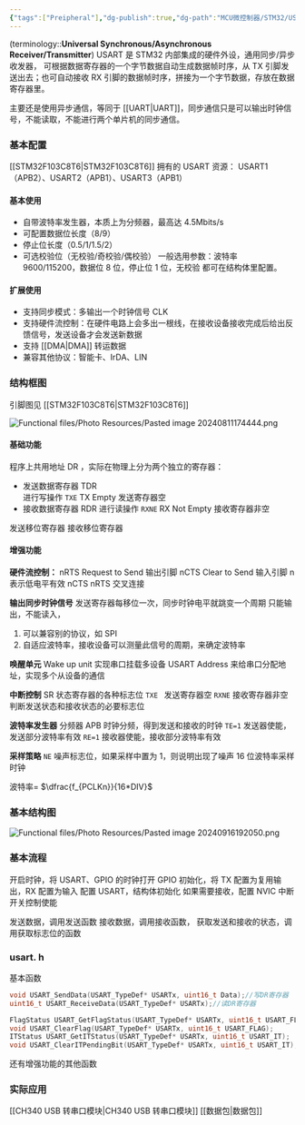 ```yaml
---
{"tags":["Preipheral"],"dg-publish":true,"dg-path":"MCU微控制器/STM32/USART.md","permalink":"/MCU微控制器/STM32/USART/","dgPassFrontmatter":true,"noteIcon":"","created":"2024-09-17T11:36:41.299+08:00","updated":"2025-08-03T10:59:27.052+08:00"}
---
```



(terminology::**Universal Synchronous/Asynchronous Receiver/Transmitter**)
USART 是 STM32 内部集成的硬件外设，通用同步/异步收发器，
可根据数据寄存器的一个字节数据自动生成数据帧时序，从 TX 引脚发送出去；也可自动接收 RX 引脚的数据帧时序，拼接为一个字节数据，存放在数据寄存器里。

主要还是使用异步通信，等同于 [[UART\|UART]]，同步通信只是可以输出时钟信号，不能读取，不能进行两个单片机的同步通信。
### 基本配置
[[STM32F103C8T6\|STM32F103C8T6]] 拥有的 USART 资源：
USART1（APB2）、USART2（APB1）、USART3（APB1）
#### 基本使用
- 自带波特率发生器，本质上为分频器，最高达 4.5Mbits/s
- 可配置数据位长度（8/9）
- 停止位长度（0.5/1/1.5/2）
- 可选校验位（无校验/奇校验/偶校验）
一般选用参数：波特率 9600/115200，数据位 8 位，停止位 1 位，无校验
都可在结构体里配置。

#### 扩展使用
- 支持同步模式：多输出一个时钟信号 CLK
- 支持硬件流控制：在硬件电路上会多出一根线，在接收设备接收完成后给出反馈信号，发送设备才会发送新数据
- 支持 [[DMA\|DMA]] 转运数据
- 兼容其他协议：智能卡、IrDA、LIN

### 结构框图
引脚图见 [[STM32F103C8T6\|STM32F103C8T6]]

![Functional files/Photo Resources/Pasted image 20240811174444.png](/img/user/Functional%20files/Photo%20Resources/Pasted%20image%2020240811174444.png)

#### 基础功能
程序上共用地址 DR ，实际在物理上分为两个独立的寄存器：
- 发送数据寄存器 TDR  
	进行写操作
	`TXE` TX Empty  发送寄存器空
- 接收数据寄存器 RDR 
	进行读操作
	`RXNE` RX Not Empty  接收寄存器非空

发送移位寄存器
接收移位寄存器 

#### 增强功能
**硬件流控制：**
nRTS  Request to Send 输出引脚
nCTS  Clear to Send  输入引脚 
n 表示低电平有效 
nCTS nRTS 交叉连接

**输出同步时钟信号**
发送寄存器每移位一次，同步时钟电平就跳变一个周期
只能输出，不能读入，
1. 可以兼容别的协议，如 SPI
2. 自适应波特率，接收设备可以测量此信号的周期，来确定波特率


**唤醒单元** Wake up unit 
实现串口挂载多设备
USART Address 来给串口分配地址，实现多个从设备的通信

**中断控制**
SR 状态寄存器的各种标志位
`TXE `  发送寄存器空
`RXNE`  接收寄存器非空
判断发送状态和接收状态的必要标志位

**波特率发生器**
分频器
APB 时钟分频，得到发送和接收的时钟
`TE=1`   发送器使能，发送部分波特率有效
`RE=1`   接收器使能，接收部分波特率有效

**采样策略**
`NE` 噪声标志位，如果采样中置为 1，则说明出现了噪声
16 位波特率采样时钟

波特率= $\dfrac{f_{PCLKn}}{16*DIV}$

### 基本结构图
![Functional files/Photo Resources/Pasted image 20240916192050.png](/img/user/Functional%20files/Photo%20Resources/Pasted%20image%2020240916192050.png)

### 基本流程
开启时钟，将 USART、GPIO 的时钟打开
GPIO 初始化，将 TX 配置为复用输出，RX 配置为输入
配置 USART，结构体初始化
如果需要接收，配置 NVIC 中断
开关控制使能

发送数据，调用发送函数
接收数据，调用接收函数，
获取发送和接收的状态，调用获取标志位的函数

### usart. h
基本函数
```C
void USART_SendData(USART_TypeDef* USARTx, uint16_t Data);//写DR寄存器
uint16_t USART_ReceiveData(USART_TypeDef* USARTx);//读DR寄存器

FlagStatus USART_GetFlagStatus(USART_TypeDef* USARTx, uint16_t USART_FLAG);
void USART_ClearFlag(USART_TypeDef* USARTx, uint16_t USART_FLAG);
ITStatus USART_GetITStatus(USART_TypeDef* USARTx, uint16_t USART_IT);
void USART_ClearITPendingBit(USART_TypeDef* USARTx, uint16_t USART_IT);
```

还有增强功能的其他函数

### 实际应用
[[CH340 USB 转串口模块\|CH340 USB 转串口模块]]
[[数据包\|数据包]]

